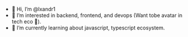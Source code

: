 - 👋 Hi, I’m @lxandr1
- 👀 I’m interested in backend, frontend, and devops (Want tobe avatar in tech eco 🤣).
- 🌱 I’m currently learning about javascript, typescript ecosystem.
<!-- - 💞️ I’m looking to collaborate on ... -->
<!-- - 📫 How to reach me ... -->

<!---
lxandr1/lxandr1 is a ✨ special ✨ repository because its `README.md` (this file) appears on your GitHub profile.
You can click the Preview link to take a look at your changes.
--->
